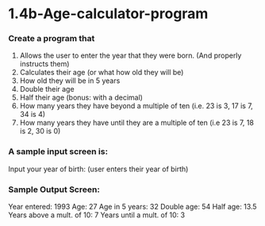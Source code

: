 # 1.4b-Age-calculator-program

### Create a program that 
1. Allows the user to enter the year that they were born. (And properly instructs them)
2. Calculates their age (or what how old they will be)
3. How old they will be in 5 years
4. Double their age
5. Half their age (bonus: with a decimal)
7. How many years they have beyond a multiple of ten (i.e. 23 is 3, 17 is 7, 34 is 4)
8. How many years they have until they are a multiple of ten (i.e 23 is 7, 18 is 2, 30 is 0)

### A sample input screen is:
Input your year of birth:
(user enters their year of birth)

### Sample Output Screen:
Year entered:                 1993
Age:                          27
Age in 5 years:               32
Double age:                   54
Half age:                     13.5
Years above a mult. of 10:    7
Years until a mult. of 10:    3
